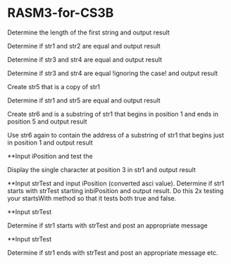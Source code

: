 # RASM3-for-CS3B

Determine the length of the first string and output result

Determine if str1 and str2 are equal and output result

Determine if str3 and str4 are equal and output result

Determine if str3 and str4 are equal !ignoring the case! and output result

Create str5 that is a copy of str1

Determine if str1 and str5 are equal and output result

Create str6 and is a substring of str1 that begins in position 1 and ends in position 5 and output result

Use str6 again to contain the address of a substring of str1 that begins just in position 1 and output result

**Input iPosition and test the

Display the single character at position 3 in str1 and output result

**Input strTest and input iPosition (converted asci value). Determine if str1 starts with strTest starting inbiPosition and output result. Do this 2x testing your startsWith method so that it tests both true and false.

**Input strTest

Determine if str1 starts with strTest and post an appropriate message

**Input strTest

Determine if str1 ends with strTest and post an appropriate message
etc.

